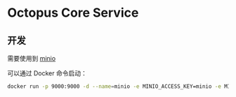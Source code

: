 
# Octopus Core Service

## 开发
需要使用到 [minio](https://min.io/)

可以通过 Docker 命令启动：
``` bash
docker run -p 9000:9000 -d --name=minio -e MINIO_ACCESS_KEY=minio -e MINIO_SECRET_KEY=miniostorage minio/minio server /data
```